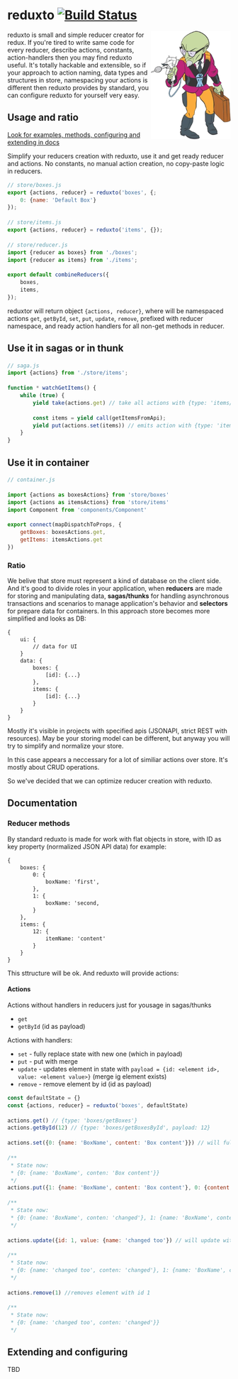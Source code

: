 # reduxto [![Build Status](https://travis-ci.org/zefirka/reduxto.svg?branch=master)](https://travis-ci.org/zefirka/reduxto)

<img src="./static/reducto.gif" align="right" width="180"/>

reduxto is small and simple reducer creator for redux. If you're tired to write same code for every reducer, describe actions, constants, action-handlers then you may find reduxto useful. It's totally hackable and extensible, so if your approach to action naming, data types and structures in store, namespacing your actions is different then reduxto provides by standard, you can configure reduxto for yourself very easy. 

## Usage and ratio
[Look for examples, methods, configuring and extending in docs](#documentation)

Simplify your reducers creation with reduxto, use it and get ready reducer and actions. No constants, no manual action creation, no copy-paste logic in reducers.

```js 
// store/boxes.js
export {actions, reducer} = reduxto('boxes', {;
    0: {name: 'Default Box'}
});

// store/items.js
export {actions, reducer} = reduxto('items', {});

// store/reducer.js
import {reducer as boxes} from './boxes';
import {reducer as items} from './items';

export default combineReducers({
    boxes,
    items,
});
```

reduxtor will return object `{actions, reducer}`, where will be namespaced actions `get`, `getById`, `set`, `put`, `update`, `remove`, prefixed with reducer namespace, and ready action handlers for all non-get methods in reducer.

## Use it in sagas or in thunk
```js
// saga.js
import {actions} from './store/items';

function * watchGetItems() { 
    while (true) {
        yield take(actions.get) // take all actions with {type: 'items/getItems'}

        const items = yield call(getItemsFromApi);
        yield put(actions.set(items)) // emits action with {type: 'items/setItems', payload: items}
    }
}
```

## Use it in container

```js
// container.js

import {actions as boxesActions} from 'store/boxes'
import {actions as itemsActions} from 'store/items'
import Component from 'components/Component'

export connect(mapDispatchToProps, {
    getBoxes: boxesActions.get,
    getItems: itemsActions.get
})
```

### Ratio

We belive that store must represent a kind of database on the client side. And it's good to divide roles in your application, when **reducers** are made for storing and manipulating data, **sagas/thunks** for handling asynchronous transactions and scenarios to manage application's behavior and **selectors** for prepare data for containers. In this approach store becomes more simplified and looks as DB: 

```
{
    ui: {
        // data for UI
    }
    data: {
        boxes: {
            [id]: {...}
        },
        items: {
            [id]: {...}
        }
    }
}
```

Mostly it's visible in projects with specified apis (JSONAPI, strict REST with resources). May be your storing model can be different, but anyway you will try to simplify and normalize your store.

In this case appears a neccessary for a lot of similiar actions over store. It's mostly about CRUD operations.

So we've decided that we can optimize reducer creation with reduxto.  


## Documentation
<a href="docs"></a>

### Reducer methods

By standard reduxto is made for work with flat objects in store, with ID as key property (normalized JSON API data) for example:

```
{
    boxes: {
        0: {
            boxName: 'first',
        },
        1: {
            boxName: 'second,
        }
    },
    items: {
        12: {
            itemName: 'content'
        }
    }
}
```

This sttructure will be ok. And reduxto will provide actions:

#### Actions

Actions without handlers in reducers just for yousage in sagas/thunks
 - `get` 
 - `getById` (id as payload)

Actions with handlers:
 - `set` - fully replace state with new one (which in payload)
 - `put` - put with merge
 - `update` - updates element in state with `payload = {id: <element id>, value: <element value>}` (merge ig element exists) 
 - `remove` - remove element by id (id as payload)

```js
const defaultState = {}
const {actions, reducer} = reduxto('boxes', defaultState)

actions.get() // {type: 'boxes/getBoxes'}
actions.getById(12) // {type: 'boxes/getBoxesById', payload: 12}

actions.set({0: {name: 'BoxName', content: 'Box content'}}) // will fully replace state

/**
 * State now: 
 * {0: {name: 'BoxName', conten: 'Box content'}}
 */
actions.put({1: {name: 'BoxName', content: 'Box content'}, 0: {content: 'changed'}}) // will put to store new object (and merge if id's matching

/**
 * State now:
 * {0: {name: 'BoxName', conten: 'changed'}, 1: {name: 'BoxName', content: 'Box content'}}
 */

actions.update({id: 1, value: {name: 'changed too'}) // will update with value as a diff

/**
 * State now:
 * {0: {name: 'changed too', conten: 'changed'}, 1: {name: 'BoxName', content: 'Box content'}}
 */

actions.remove(1) //removes element with id 1

/**
 * State now:
 * {0: {name: 'changed too', conten: 'changed'}}
 */
```

## Extending and configuring

TBD